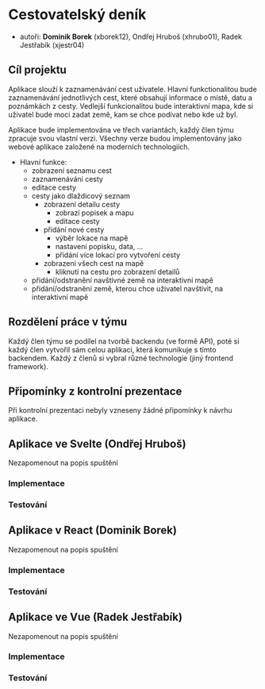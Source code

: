 # Cestovatelský deník

- autoři: **Dominik Borek** (xborek12), Ondřej Hruboš (xhrubo01), Radek Jestřabík (xjestr04)

## Cíl projektu

Aplikace slouží k zaznamenávání cest uživatele. Hlavní funkctionalitou bude zaznamenávání jednotlivých cest, které 
obsahují informace o místě, datu a poznámkách z cesty. Vedlejší funkcionalitou bude interaktivní mapa, kde si uživatel bude moci zadat země, kam se chce podívat
nebo kde už byl.

Aplikace bude implementována ve třech variantách, každý člen týmu zpracuje svou vlastní verzi. Všechny verze budou 
implementovány jako webové aplikace založené na moderních technologiích.

- Hlavní funkce:
	- zobrazení seznamu cest
    - zaznamenávání cesty
    - editace cesty
    - cesty jako dlaždicový seznam
        - zobrazení detailu cesty
            - zobrazí popisek a mapu
            - editace cesty
        - přidání nové cesty
            - výběr lokace na mapě
            - nastavení popisku, data, ...
            - přidání více lokací pro vytvoření cesty
        - zobrazení všech cest na mapě
            - kliknutí na cestu pro zobrazení detailů
    - přidání/odstranění navštívné země na interaktivní mapě
    - přidání/odstranění země, kterou chce uživatel navštívit, na interaktivní mapě

## Rozdělení práce v týmu

Každý člen týmu se podílel na tvorbě backendu (ve formě API), poté si každý člen vytvořil sám celou aplikaci, která 
komunikuje s tímto backendem. Každý z členů si vybral různé technologie (jiný frontend framework).

## Připomínky z kontrolní prezentace

Při kontrolní prezentaci nebyly vzneseny žádné připomínky k návrhu aplikace.

## Aplikace ve Svelte (Ondřej Hruboš)

Nezapomenout na popis spuštění

### Implementace

### Testování

## Aplikace v React (Dominik Borek)

Nezapomenout na popis spuštění
### Implementace

### Testování

## Aplikace ve Vue (Radek Jestřabík)

Nezapomenout na popis spuštění
### Implementace

### Testování
